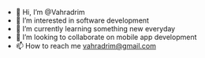- 👋 Hi, I’m @Vahradrim
- 👀 I’m interested in software development
- 🌱 I’m currently learning something new everyday
- 💞️ I’m looking to collaborate on mobile app development
- 📫 How to reach me vahradrim@gmail.com

